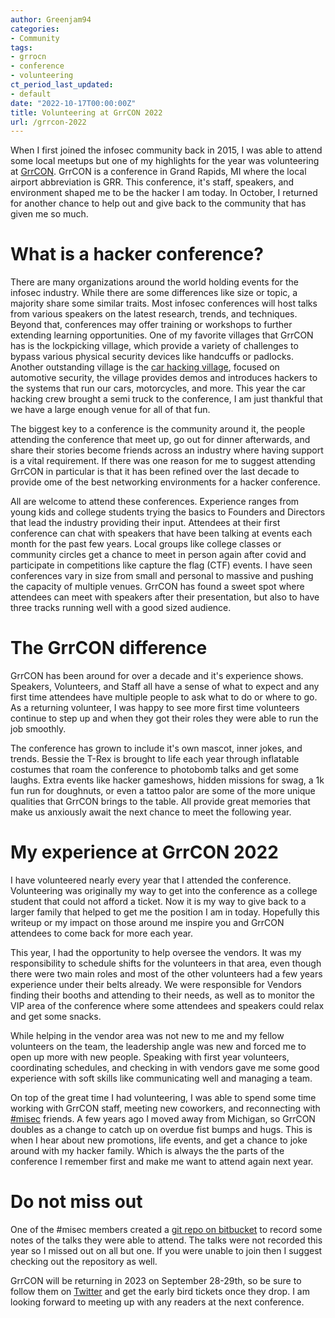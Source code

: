 ```yaml
---
author: Greenjam94
categories:
- Community
tags:
- grrocn
- conference
- volunteering
ct_period_last_updated:
- default
date: "2022-10-17T00:00:00Z"
title: Volunteering at GrrCON 2022
url: /grrcon-2022
---
```


When I first joined the infosec community back in 2015, I was able to attend some local meetups but one of my highlights for the year was volunteering at [GrrCON](https://grrcon.com/). GrrCON is a conference in Grand Rapids, MI where the local airport abbreviation is GRR. This conference, it's staff, speakers, and environment shaped me to be the hacker I am today. In October, I returned for another chance to help out and give back to the community that has given me so much.

# What is a hacker conference?

There are many organizations around the world holding events for the infosec industry. While there are some differences like size or topic, a majority share some similar traits. Most infosec conferences will host talks from various speakers on the latest research, trends, and techniques. Beyond that, conferences may offer training or workshops to further extending learning opportunities. One of my favorite villages that GrrCON has is the lockpicking village, which provide a variety of challenges to bypass various physical security devices like handcuffs or padlocks. Another outstanding village is the [car hacking village](https://twitter.com/CarHackVillage), focused on automotive security, the village provides demos and introduces hackers to the systems that run our cars, motorcycles, and more. This year the car hacking crew brought a semi truck to the conference, I am just thankful that we have a large enough venue for all of that fun.

The biggest key to a conference is the community around it, the people attending the conference that meet up, go out for dinner afterwards, and share their stories become friends across an industry where having support is a vital requirement. If there was one reason for me to suggest attending GrrCON in particular is that it has been refined over the last decade to provide ome of the best networking environments for a hacker conference.

All are welcome to attend these conferences. Experience ranges from young kids and college students trying the basics to Founders and Directors that lead the industry providing their input. Attendees at their first conference can chat with speakers that have been talking at events each month for the past few years. Local groups like college classes or community circles get a chance to meet in person again after covid and participate in competitions like capture the flag (CTF) events. I have seen conferences vary in size from small and personal to massive and pushing the capacity of multiple venues. GrrCON has found a sweet spot where attendees can meet with speakers after their presentation, but also to have three tracks running well with a good sized audience.

# The GrrCON difference

GrrCON has been around for over a decade and it's experience shows. Speakers, Volunteers, and Staff all have a sense of what to expect and any first time attendees have multiple people to ask what to do or where to go. As a returning volunteer, I was happy to see more first time volunteers continue to step up and when they got their roles they were able to run the job smoothly.

The conference has grown to include it's own mascot, inner jokes, and trends. Bessie the T-Rex is brought to life each year through inflatable costumes that roam the conference to photobomb talks and get some laughs. Extra events like hacker gameshows, hidden missions for swag, a 1k fun run for doughnuts, or even a tattoo palor are some of the more unique qualities that GrrCON brings to the table. All provide great memories that make us anxiously await the next chance to meet the following year.

# My experience at GrrCON 2022

I have volunteered nearly every year that I attended the conference. Volunteering was originally my way to get into the conference as a college student that could not afford a ticket. Now it is my way to give back to a larger family that helped to get me the position I am in today. Hopefully this writeup or my impact on those around me inspire you and GrrCON attendees to come back for more each year.

This year, I had the opportunity to help oversee the vendors. It was my responsibility to schedule shifts for the volunteers in that area, even though there were two main roles and most of the other volunteers had a few years experience under their belts already. We were responsible for Vendors finding their booths and attending to their needs, as well as to monitor the VIP area of the conference where some attendees and speakers could relax and get some snacks.

While helping in the vendor area was not new to me and my fellow volunteers on the team, the leadership angle was new and forced me to open up more with new people. Speaking with first year volunteers, coordinating schedules, and checking in with vendors gave me some good experience with soft skills like communicating well and managing a team.

On top of the great time I had volunteering, I was able to spend some time working with GrrCON staff, meeting new coworkers, and reconnecting with [#misec](https://misec.us) friends. A few years ago I moved away from Michigan, so GrrCON doubles as a change to catch up on overdue fist bumps and hugs. This is when I hear about new promotions, life events, and get a chance to joke around with my hacker family. Which is always the the parts of the conference I remember first and make me want to attend again next year.

# Do not miss out

One of the #misec members created a [git repo on bitbucket](https://bitbucket.org/rmaloley/grrcon-2022/src/master/) to record some notes of the talks they were able to attend. The talks were not recorded this year so I missed out on all but one. If you were unable to join then I suggest checking out the repository as well.

GrrCON will be returning in 2023 on September 28-29th, so be sure to follow them on [Twitter](https://twitter.com/GrrCON) and get the early bird tickets once they drop. I am looking forward to meeting up with any readers at the next conference.